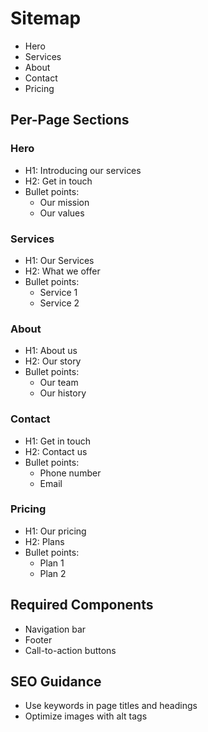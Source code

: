 # Sitemap
- Hero
- Services
- About
- Contact
- Pricing

## Per-Page Sections
### Hero
- H1: Introducing our services
- H2: Get in touch
- Bullet points:
  - Our mission
  - Our values
### Services
- H1: Our Services
- H2: What we offer
- Bullet points:
  - Service 1
  - Service 2
### About
- H1: About us
- H2: Our story
- Bullet points:
  - Our team
  - Our history
### Contact
- H1: Get in touch
- H2: Contact us
- Bullet points:
  - Phone number
  - Email
### Pricing
- H1: Our pricing
- H2: Plans
- Bullet points:
  - Plan 1
  - Plan 2

## Required Components
- Navigation bar
- Footer
- Call-to-action buttons

## SEO Guidance
- Use keywords in page titles and headings
- Optimize images with alt tags